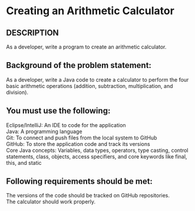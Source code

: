 # Creating an Arithmetic Calculator

## DESCRIPTION
As a developer, write a program to create an arithmetic calculator.

## Background of the problem statement:

As a developer, write a Java code to create a calculator to perform the four basic arithmetic operations (addition, subtraction, multiplication, and division).

## You must use the following:

Eclipse/IntelliJ: An IDE to code for the application\
Java: A programming language\
Git: To connect and push files from the local system to GitHub\
GitHub: To store the application code and track its versions\
Core Java concepts: Variables, data types, operators, type casting, control statements, class, objects, access specifiers, and core keywords like final, this, and static

## Following requirements should be met:

The versions of the code should be tracked on GitHub repositories.\
The calculator should work properly.
